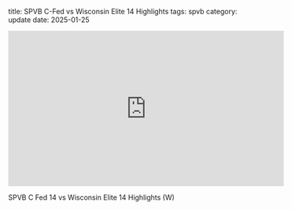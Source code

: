 title: SPVB C-Fed vs Wisconsin Elite 14 Highlights
tags: spvb
category: update
date: 2025-01-25

<iframe width="560" height="315" src="https://www.youtube.com/embed/jUV1LqA2Rpg?si=F9Yrd-tLF0YVXwPs" title="YouTube video player" frameborder="0" allow="accelerometer; autoplay; clipboard-write; encrypted-media; gyroscope; picture-in-picture; web-share" referrerpolicy="strict-origin-when-cross-origin" allowfullscreen></iframe>

SPVB C Fed 14 vs Wisconsin Elite 14 Highlights (W)
